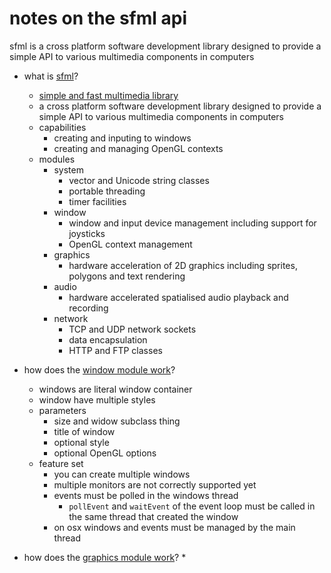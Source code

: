# notes on the sfml api 


sfml is a cross platform software development library designed to provide a simple API to various multimedia components in computers

* what is [sfml](https://en.wikipedia.org/wiki/Simple_and_Fast_Multimedia_Library)?
	* [simple and fast multimedia library](https://www.sfml-dev.org/)
	* a cross platform software development library designed to provide a simple API to various multimedia components in computers
	* capabilities
		* creating and inputing to windows
		* creating and managing OpenGL contexts
	* modules
		* system
			* vector and Unicode string classes 
			* portable threading
			* timer facilities
		* window
			* window and input device management including support for joysticks
			* OpenGL context management
		* graphics
			* hardware acceleration of 2D graphics including sprites, polygons and text rendering
		* audio
			* hardware accelerated spatialised audio playback and recording
		* network
			* TCP and UDP network sockets
			* data encapsulation
			* HTTP and FTP classes

* how does the [window module work](https://www.sfml-dev.org/tutorials/2.4/window-window.php)?
	* windows are literal window container
	* window have multiple styles
	* parameters
		* size and widow subclass thing
		* title of window
		* optional style
		* optional OpenGL options
	* feature set
		* you can create multiple windows
		* multiple monitors are not correctly supported yet
		* events must be polled in the windows thread
			* `pollEvent` and `waitEvent` of the event loop must be called in the same thread that created the window
		* on osx windows and events must be managed by the main thread

* how does the [graphics module work](https://www.sfml-dev.org/tutorials/2.4/)?
	*  
